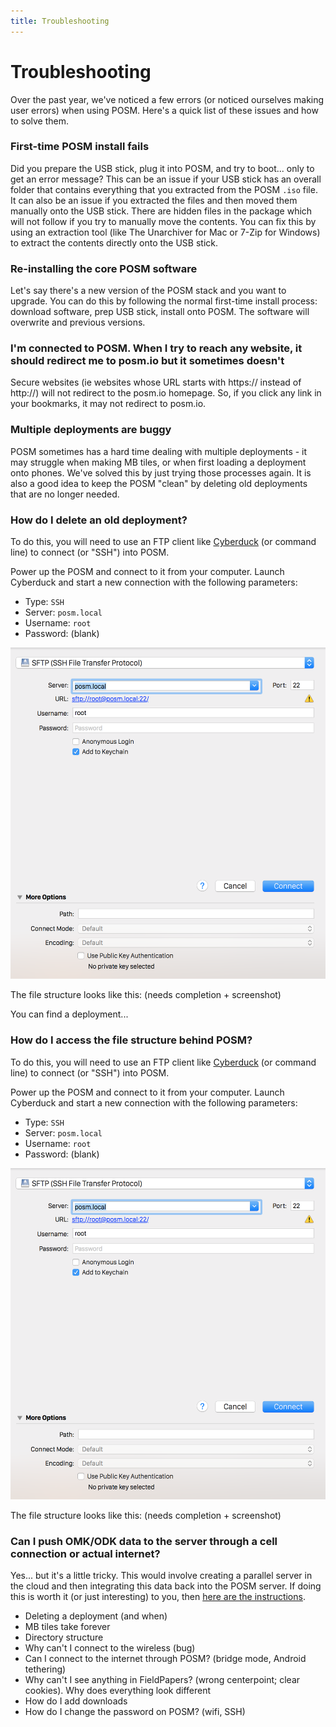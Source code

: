 ```yaml
---
title: Troubleshooting
---
```


# Troubleshooting

Over the past year, we've noticed a few errors (or noticed ourselves making user errors) when using POSM. Here's a quick list of these issues and how to solve them.

### First-time POSM install fails

Did you prepare the USB stick, plug it into POSM, and try to boot... only to get an error message? This can be an issue if your USB stick has an overall folder that contains everything that you extracted from the POSM `.iso` file. It can also be an issue if you extracted the files and then moved them manually onto the USB stick. There are hidden files in the package which will not follow if you try to manually move the contents. You can fix this by using an extraction tool (like The Unarchiver for Mac or 7-Zip for Windows) to extract the contents directly onto the USB stick.

### Re-installing the core POSM software

Let's say there's a new version of the POSM stack and you want to upgrade. You can do this by following the normal first-time install process: download software, prep USB stick, install onto POSM. The software will overwrite and previous versions.

### I'm connected to POSM. When I try to reach any website, it should redirect me to posm.io but it sometimes doesn't

Secure websites (ie websites whose URL starts with https:// instead of http://) will not redirect to the posm.io homepage. So, if you click any link in your bookmarks, it may not redirect to posm.io.

### Multiple deployments are buggy

POSM sometimes has a hard time dealing with multiple deployments - it may struggle when making MB tiles, or when first loading a deployment onto phones. We've solved this by just trying those processes again. It is also a good idea to keep the POSM "clean" by deleting old deployments that are no longer needed.

### How do I delete an old deployment?

To do this, you will need to use an FTP client like [Cyberduck](https://cyberduck.io/?l=en) (or command line) to connect (or "SSH") into POSM.

Power up the POSM and connect to it from your computer. Launch Cyberduck and start a new connection with the following parameters:
* Type: `SSH`
* Server: `posm.local`
* Username: `root`
* Password: (blank)

![](cyberduck.png)

The file structure looks like this: (needs completion + screenshot)

You can find a deployment...


### How do I access the file structure behind POSM?

To do this, you will need to use an FTP client like [Cyberduck](https://cyberduck.io/?l=en) (or command line) to connect (or "SSH") into POSM.

Power up the POSM and connect to it from your computer. Launch Cyberduck and start a new connection with the following parameters:
* Type: `SSH`
* Server: `posm.local`
* Username: `root`
* Password: (blank)

![](cyberduck.png)

The file structure looks like this: (needs completion + screenshot)


### Can I push OMK/ODK data to the server through a cell connection or actual internet?

Yes... but it's a little tricky. This would involve creating a parallel server in the cloud and then integrating this data back into the POSM server. If doing this is worth it (or just interesting) to you, then [here are the instructions](https://hackmd.io/EYFhA4DYDMFMEYC0BDEBmYiSXmx4BOAY0iwHZoAGAVnnFkrICYyg).

- Deleting a deployment (and when)
- MB tiles take forever
- Directory structure
- Why can't I connect to the wireless (bug)
- Can I connect to the internet through POSM? (bridge mode, Android tethering)
- Why can't I see anything in FieldPapers? (wrong centerpoint; clear cookies). Why does everything look different
- How do I add downloads
- How do I change the password on POSM? (wifi, SSH)
